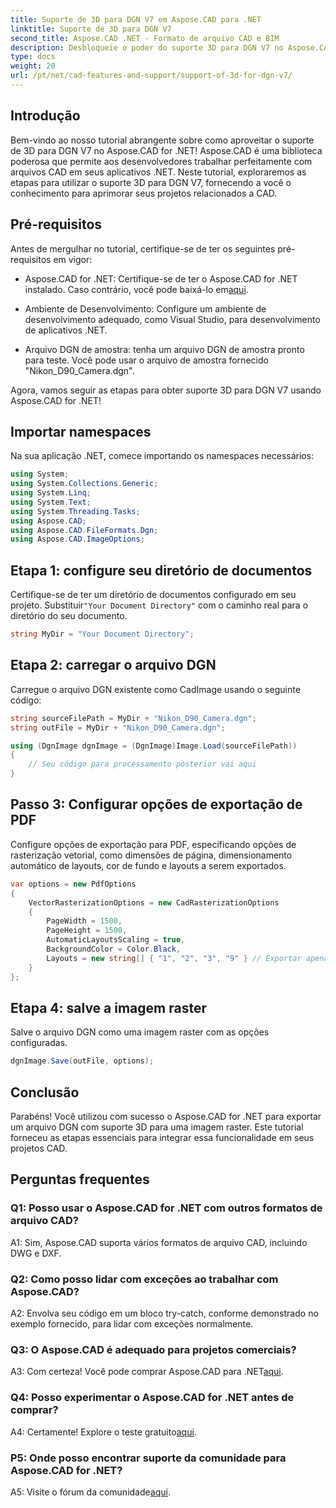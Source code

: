```yaml
---
title: Suporte de 3D para DGN V7 em Aspose.CAD para .NET
linktitle: Suporte de 3D para DGN V7
second_title: Aspose.CAD .NET - Formato de arquivo CAD e BIM
description: Desbloqueie o poder do suporte 3D para DGN V7 no Aspose.CAD for .NET. Siga nosso tutorial passo a passo.
type: docs
weight: 20
url: /pt/net/cad-features-and-support/support-of-3d-for-dgn-v7/
---
```

## Introdução

Bem-vindo ao nosso tutorial abrangente sobre como aproveitar o suporte de 3D para DGN V7 no Aspose.CAD for .NET! Aspose.CAD é uma biblioteca poderosa que permite aos desenvolvedores trabalhar perfeitamente com arquivos CAD em seus aplicativos .NET. Neste tutorial, exploraremos as etapas para utilizar o suporte 3D para DGN V7, fornecendo a você o conhecimento para aprimorar seus projetos relacionados a CAD.

## Pré-requisitos

Antes de mergulhar no tutorial, certifique-se de ter os seguintes pré-requisitos em vigor:

-  Aspose.CAD for .NET: Certifique-se de ter o Aspose.CAD for .NET instalado. Caso contrário, você pode baixá-lo em[aqui](https://releases.aspose.com/cad/net/).

- Ambiente de Desenvolvimento: Configure um ambiente de desenvolvimento adequado, como Visual Studio, para desenvolvimento de aplicativos .NET.

- Arquivo DGN de amostra: tenha um arquivo DGN de amostra pronto para teste. Você pode usar o arquivo de amostra fornecido "Nikon_D90_Camera.dgn".

Agora, vamos seguir as etapas para obter suporte 3D para DGN V7 usando Aspose.CAD for .NET!

## Importar namespaces

Na sua aplicação .NET, comece importando os namespaces necessários:

```csharp
using System;
using System.Collections.Generic;
using System.Linq;
using System.Text;
using System.Threading.Tasks;
using Aspose.CAD;
using Aspose.CAD.FileFormats.Dgn;
using Aspose.CAD.ImageOptions;
```

## Etapa 1: configure seu diretório de documentos

 Certifique-se de ter um diretório de documentos configurado em seu projeto. Substituir`"Your Document Directory"` com o caminho real para o diretório do seu documento.

```csharp
string MyDir = "Your Document Directory";
```

## Etapa 2: carregar o arquivo DGN

Carregue o arquivo DGN existente como CadImage usando o seguinte código:

```csharp
string sourceFilePath = MyDir + "Nikon_D90_Camera.dgn";
string outFile = MyDir + "Nikon_D90_Camera.dgn";

using (DgnImage dgnImage = (DgnImage)Image.Load(sourceFilePath))
{
    // Seu código para processamento posterior vai aqui
}
```

## Passo 3: Configurar opções de exportação de PDF

Configure opções de exportação para PDF, especificando opções de rasterização vetorial, como dimensões de página, dimensionamento automático de layouts, cor de fundo e layouts a serem exportados.

```csharp
var options = new PdfOptions
{
    VectorRasterizationOptions = new CadRasterizationOptions
    {
        PageWidth = 1500,
        PageHeight = 1500,
        AutomaticLayoutsScaling = true,
        BackgroundColor = Color.Black,
        Layouts = new string[] { "1", "2", "3", "9" } // Exportar apenas visualizações especificadas
    }
};
```

## Etapa 4: salve a imagem raster

Salve o arquivo DGN como uma imagem raster com as opções configuradas.

```csharp
dgnImage.Save(outFile, options);
```

## Conclusão

Parabéns! Você utilizou com sucesso o Aspose.CAD for .NET para exportar um arquivo DGN com suporte 3D para uma imagem raster. Este tutorial forneceu as etapas essenciais para integrar essa funcionalidade em seus projetos CAD.

## Perguntas frequentes

### Q1: Posso usar o Aspose.CAD for .NET com outros formatos de arquivo CAD?

A1: Sim, Aspose.CAD suporta vários formatos de arquivo CAD, incluindo DWG e DXF.

### Q2: Como posso lidar com exceções ao trabalhar com Aspose.CAD?

A2: Envolva seu código em um bloco try-catch, conforme demonstrado no exemplo fornecido, para lidar com exceções normalmente.

### Q3: O Aspose.CAD é adequado para projetos comerciais?

 A3: Com certeza! Você pode comprar Aspose.CAD para .NET[aqui](https://purchase.aspose.com/buy).

### Q4: Posso experimentar o Aspose.CAD for .NET antes de comprar?

A4: Certamente! Explore o teste gratuito[aqui](https://releases.aspose.com/).

### P5: Onde posso encontrar suporte da comunidade para Aspose.CAD for .NET?

 A5: Visite o fórum da comunidade[aqui](https://forum.aspose.com/c/cad/19).